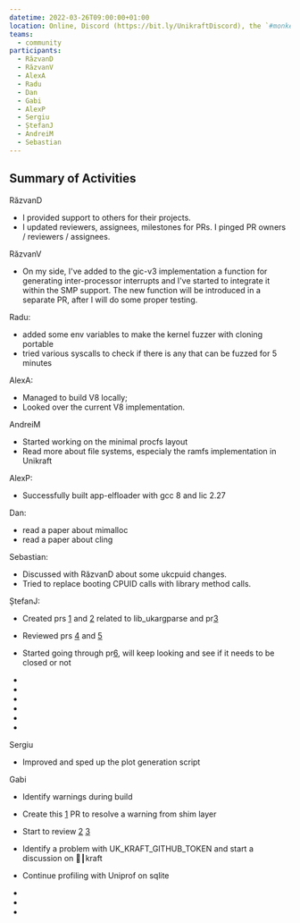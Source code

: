 ```yaml
---
datetime: 2022-03-26T09:00:00+01:00
location: Online, Discord (https://bit.ly/UnikraftDiscord), the `#monkey-business` voice channel
teams:
  - community
participants:
  - RăzvanD
  - RăzvanV
  - AlexA
  - Radu
  - Dan
  - Gabi
  - AlexP
  - Sergiu
  - ȘtefanJ
  - AndreiM
  - Sebastian
---
```


## Summary of Activities

RăzvanD
* I provided support to others for their projects.
* I updated reviewers, assignees, milestones for PRs. I pinged PR owners / reviewers / assignees.

RăzvanV
* On my side, I've added to the gic-v3 implementation a function for generating inter-processor interrupts and I've started to integrate it within the SMP support.
The new function will be introduced in a separate PR, after I will do some proper testing.

Radu:
* added some env variables to make the kernel fuzzer with cloning portable
* tried various syscalls to check if there is any that can be fuzzed for 5 minutes

AlexA:
* Managed to build V8 locally;
* Looked over the current V8 implementation.

AndreiM
* Started working on the minimal procfs layout
* Read more about file systems, especialy the ramfs implementation in Unikraft

AlexP:
* Successfully built app-elfloader with gcc 8 and lic 2.27

Dan:
* read a paper about mimalloc
* read a paper about cling

Sebastian:
* Discussed with RăzvanD about some ukcpuid changes.
* Tried to replace booting  CPUID calls with library method calls.

ȘtefanJ:
* Created prs [1] and [2] related to lib_ukargparse and pr[3]
* Reviewed prs [4] and [5]
* Started going through pr[6], will keep looking and see if it needs to be closed or not

* [1]: https://github.com/unikraft/unikraft/pull/431
* [2]: https://github.com/unikraft/unikraft/pull/433
* [3]: https://github.com/unikraft/unikraft/pull/392
* [4]: https://github.com/unikraft/unikraft/pull/432
* [5]: https://github.com/unikraft/unikraft/pull/418
* [6]: https://github.com/unikraft/unikraft/pull/78

Sergiu
*  Improved and sped up the plot generation script

Gabi
* Identify warnings during build
* Create this [1] PR to resolve a warning from shim layer
* Start to review [2] [3]
* Identify a problem with UK_KRAFT_GITHUB_TOKEN and start a discussion on 🚀┃kraft 
* Continue profiling with Uniprof on sqlite

* [1]: https://github.com/unikraft/unikraft/pull/432
* [2]: https://github.com/unikraft/unikraft/pull/433
* [3]: https://github.com/unikraft/unikraft/pull/431
